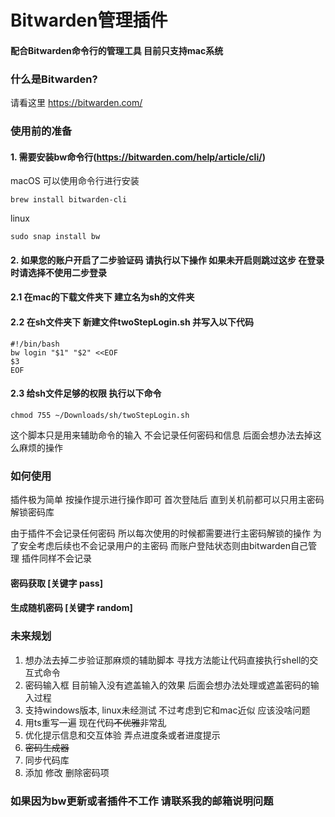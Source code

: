 # Bitwarden管理插件

#### 配合Bitwarden命令行的管理工具 目前只支持mac系统

### 什么是Bitwarden?

请看这里 https://bitwarden.com/

### 使用前的准备

#### 1. 需要安装bw命令行(https://bitwarden.com/help/article/cli/)

macOS 可以使用命令行进行安装

`brew install bitwarden-cli`

linux

`sudo snap install bw`

#### 2. 如果您的账户开启了二步验证码 请执行以下操作 如果未开启则跳过这步 在登录时请选择不使用二步登录

#### 2.1 在mac的下载文件夹下 建立名为sh的文件夹

#### 2.2 在sh文件夹下 新建文件twoStepLogin.sh 并写入以下代码

```shell
#!/bin/bash
bw login "$1" "$2" <<EOF
$3
EOF 
```

#### 2.3 给sh文件足够的权限 执行以下命令

`chmod 755 ~/Downloads/sh/twoStepLogin.sh`

这个脚本只是用来辅助命令的输入 不会记录任何密码和信息 后面会想办法去掉这么麻烦的操作

### 如何使用

插件极为简单 按操作提示进行操作即可 首次登陆后 直到关机前都可以只用主密码解锁密码库

由于插件不会记录任何密码 所以每次使用的时候都需要进行主密码解锁的操作 为了安全考虑后续也不会记录用户的主密码 而账户登陆状态则由bitwarden自己管理 插件同样不会记录

#### 密码获取 [关键字 pass]

#### 生成随机密码 [关键字 random]

### 未来规划

1. 想办法去掉二步验证那麻烦的辅助脚本 寻找方法能让代码直接执行shell的交互式命令
2. 密码输入框 目前输入没有遮盖输入的效果 后面会想办法处理或遮盖密码的输入过程
3. 支持windows版本, linux未经测试 不过考虑到它和mac近似 应该没啥问题
4. 用ts重写一遍 现在代码~~不优雅~~非常乱
5. 优化提示信息和交互体验 弄点进度条或者进度提示
6. ~~密码生成器~~
7. 同步代码库
8. 添加 修改 删除密码项

### 如果因为bw更新或者插件不工作 请联系我的邮箱说明问题